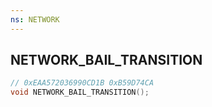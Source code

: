 ```yaml
---
ns: NETWORK
---
```

## NETWORK_BAIL_TRANSITION

```c
// 0xEAA572036990CD1B 0xB59D74CA
void NETWORK_BAIL_TRANSITION();
```


